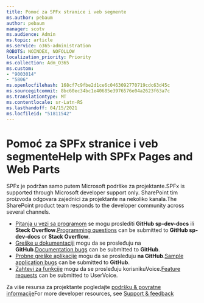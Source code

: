 ```yaml
---
title: Pomoć za SPFx stranice i veb segmente
ms.author: pebaum
author: pebaum
manager: scotv
ms.audience: Admin
ms.topic: article
ms.service: o365-administration
ROBOTS: NOINDEX, NOFOLLOW
localization_priority: Priority
ms.collection: Adm_O365
ms.custom:
- "9003014"
- "5806"
ms.openlocfilehash: 168cf7c9fbe2d1ce6c0463092770719cdc63d45c
ms.sourcegitcommit: 8bc60ec34bc1e40685e3976576e04a2623f63a7c
ms.translationtype: MT
ms.contentlocale: sr-Latn-RS
ms.lasthandoff: 04/15/2021
ms.locfileid: "51811542"
---
```

# <a name="help-with-spfx-pages-and-web-parts"></a><span data-ttu-id="13c8f-102">Pomoć za SPFx stranice i veb segmente</span><span class="sxs-lookup"><span data-stu-id="13c8f-102">Help with SPFx Pages and Web Parts</span></span>

<span data-ttu-id="13c8f-103">SPFx je podržan samo putem Microsoft podrške za projektante.</span><span class="sxs-lookup"><span data-stu-id="13c8f-103">SPFx is supported through Microsoft developer support only.</span></span> <span data-ttu-id="13c8f-104">SharePoint tim proizvoda odgovara zajednici za projektante na nekoliko kanala.</span><span class="sxs-lookup"><span data-stu-id="13c8f-104">The SharePoint product team responds to the developer community across several channels.</span></span>

- <span data-ttu-id="13c8f-105">[Pitanja u vezi sa programom](https://docs.microsoft.com/sharepoint/dev/support-feedback#programming-questions)  se mogu proslediti  **GitHub sp-dev-docs**  ili  **Steck Overflow**.</span><span class="sxs-lookup"><span data-stu-id="13c8f-105">[Programming questions](https://docs.microsoft.com/sharepoint/dev/support-feedback#programming-questions)  can be submitted to  **GitHub sp-dev-docs**  or  **Stack Overflow**.</span></span>
- <span data-ttu-id="13c8f-106">[Greške u dokumentaciji](https://docs.microsoft.com/sharepoint/dev/support-feedback#documentation-bugs)  mogu da se prosleđuju na **GitHub**.</span><span class="sxs-lookup"><span data-stu-id="13c8f-106">[Documentation bugs](https://docs.microsoft.com/sharepoint/dev/support-feedback#documentation-bugs)  can be submitted to **GitHub**.</span></span>
- <span data-ttu-id="13c8f-107">[Probne greške aplikacije](https://docs.microsoft.com/sharepoint/dev/support-feedback#sample-application-bugs)  mogu da se prosleđuju  **na GitHub**.</span><span class="sxs-lookup"><span data-stu-id="13c8f-107">[Sample application bugs](https://docs.microsoft.com/sharepoint/dev/support-feedback#sample-application-bugs)  can be submitted to  **GitHub**.</span></span>
- <span data-ttu-id="13c8f-108">[Zahtevi za funkcije](https://docs.microsoft.com/sharepoint/dev/support-feedback#feature-requests)  mogu da se prosleđuju korisnikuVoice.</span><span class="sxs-lookup"><span data-stu-id="13c8f-108">[Feature requests](https://docs.microsoft.com/sharepoint/dev/support-feedback#feature-requests)  can be submitted to UserVoice.</span></span>

<span data-ttu-id="13c8f-109">Za više resursa za projektante pogledajte  [podršku & povratne informacije](https://docs.microsoft.com/sharepoint/dev/support-feedback)</span><span class="sxs-lookup"><span data-stu-id="13c8f-109">For more developer resources, see  [Support & feedback](https://docs.microsoft.com/sharepoint/dev/support-feedback)</span></span>